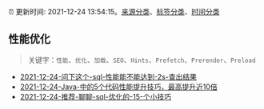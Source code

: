 :alarm_clock: 更新时间: 2021-12-24 13:54:15。[来源分类](../README.md)、[标签分类](../TAGS.md)、[时间分类](../TIMELINE.md)

## 性能优化


> 关键字：`性能`、`优化`、`加载`、`SEO`、`Hints`、`Prefetch`、`Prerender`、`Preload`



- [2021-12-24-问下这个-sql-性能能不能达到-2s-查出结果](https://www.v2ex.com/t/824283) 
- [2021-12-24-Java-中的5个代码性能提升技巧，最高提升近10倍](https://toutiao.io/k/eyom45a) 
- [2021-12-24-推荐-聊聊-sql-优化的-15-个小技巧](https://toutiao.io/k/a94tblq) 